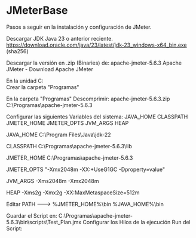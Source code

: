 # JMeterBase


Pasos a seguir en la instalación y configuración de JMeter. 

Descargar JDK Java 23 o anterior reciente. 
https://download.oracle.com/java/23/latest/jdk-23_windows-x64_bin.exe (sha256)

Descargar la versión en .zip (Binaries) de:
apache-jmeter-5.6.3 Apache JMeter - Download Apache JMeter

En la unidad C:\
Crear la carpeta "Programas"

En la carpeta "Programas" Descomprimir: apache-jmeter-5.6.3.zip
C:\Programas\apache-jmeter-5.6.3

Configurar las siguientes Variables del sistema: 
JAVA_HOME
CLASSPATH
JMETER_HOME
JMETER_OPTS
JVM_ARGS
HEAP


JAVA_HOME
C:\Program Files\Java\jdk-22

CLASSPATH
C:\Programas\apache-jmeter-5.6.3\lib

JMETER_HOME
C:\Programas\apache-jmeter-5.6.3

JMETER_OPTS
"-Xmx2048m -XX:+UseG1GC -Dproperty=value"

JVM_ARGS
-Xms2048m -Xmx2048m

HEAP
-Xms2g -Xmx2g -XX:MaxMetaspaceSize=512m

Editar PATH ---> 
%JMETER_HOME%\bin
%JAVA_HOME%\bin


Guardar el Script en: C:\Programas\apache-jmeter-5.6.3\bin\scripts\Test_Plan.jmx
Configurar los Hilos de la ejecución
Run del Script: 



